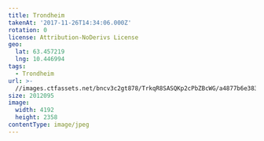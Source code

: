 ```yaml
---
title: Trondheim
takenAt: '2017-11-26T14:34:06.000Z'
rotation: 0
license: Attribution-NoDerivs License
geo:
  lat: 63.457219
  lng: 10.446994
tags:
  - Trondheim
url: >-
  //images.ctfassets.net/bncv3c2gt878/TrkqR8SASQKp2cPbZBcWG/a4877b6e383e610b8c5ce1cb11c8ae68/trondheim_37770774495_o
size: 2012095
image:
  width: 4192
  height: 2358
contentType: image/jpeg
---
```


